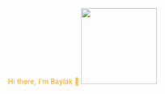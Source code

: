 <p align="center">
<span style="color:orange;">Hi there, I'm Baylak 🫡</span>
<img src="https://user-images.githubusercontent.com/56039676/211144675-362918a8-b5ed-48cb-bb5e-fe5b3b02a3d1.gif" width="150" height="150"/> </br>
</p>
